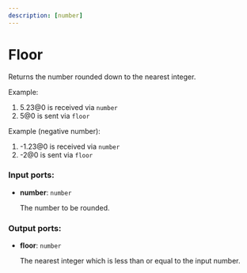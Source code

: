 ```yaml
---
description: [number]
---
```


# Floor

Returns the number rounded down to the nearest integer.

Example:

1. 5.23@0 is received via `number`
2. 5@0 is sent via `floor`

Example (negative number):

1. -1.23@0 is received via `number`
2. -2@0 is sent via `floor`

### Input ports:

* __number__: ` number `

    The number to be rounded.

### Output ports:

* __floor__: ` number `

    The nearest integer which is less than or equal to the input number.

